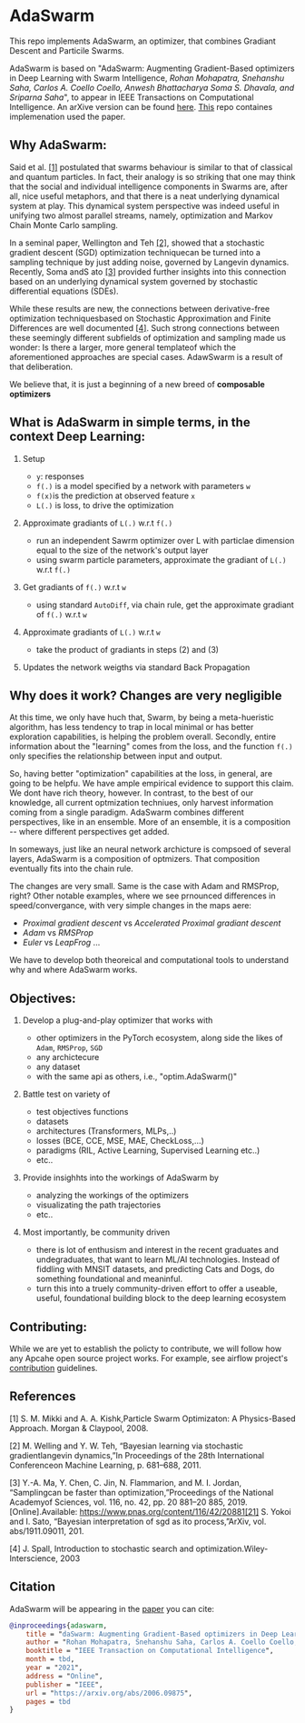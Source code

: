 <!---
Licensed under the Apache License, Version 2.0 (the "License");
you may not use this file except in compliance with the License.
You may obtain a copy of the License at

    http://www.apache.org/licenses/LICENSE-2.0

Unless required by applicable law or agreed to in writing, software
distributed under the License is distributed on an "AS IS" BASIS,
WITHOUT WARRANTIES OR CONDITIONS OF ANY KIND, either express or implied.
See the License for the specific language governing permissions and
limitations under the License.
-->

# AdaSwarm

This repo implements AdaSwarm, an optimizer, that combines Gradiant Descent and Particile Swarms. 

AdaSwarm is based on "AdaSwarm: Augmenting Gradient-Based optimizers in Deep Learning with Swarm Intelligence, _Rohan Mohapatra, Snehanshu Saha, Carlos A. Coello Coello, Anwesh Bhattacharya Soma S. Dhavala, and Sriparna Saha_", to appear in IEEE Transactions on Computational Intelligence. An arXive version can be found [here](https://arxiv.org/abs/2006.09875). [This](https://github.com/rohanmohapatra/pytorch-cifar) repo containes implemenation used the paper.


## Why AdaSwarm:
Said  et  al.  [[1]](#1)  postulated  that  swarms behaviour is similar to  that of classical  and  quantum  particles.  In  fact, their analogy is so striking that one may think that the social and  individual  intelligence  components  in  Swarms  are,  after  all, nice useful metaphors, and that there is a neat underlying dynamical system at play. This dynamical system perspective was indeed useful in unifying two almost parallel streams, namely, optimization  and  Markov  Chain  Monte  Carlo  sampling. 

In a seminal paper, Wellington and Teh [[2]](#2), showed that a  stochastic  gradient  descent  (SGD)  optimization  techniquecan  be  turned  into  a  sampling  technique  by  just  adding noise,  governed  by  Langevin  dynamics.  Recently,  Soma  andS ato [[3]](#3) provided further insights into this connection based on  an  underlying  dynamical  system  governed  by  stochastic differential equations (SDEs). 

While these results are new, the connections  between  derivative-free  optimization  techniquesbased on Stochastic Approximation and Finite Differences are well documented [[4]](#4). Such strong connections between these seemingly  different  subfields  of  optimization  and  sampling made  us  wonder:  Is  there  a  larger,  more  general  templateof  which  the  aforementioned  approaches  are  special  cases. AdawSwarm is a result of that deliberation. 

We believe that, it is just a beginning of a new breed of **composable optimizers**

## What is AdaSwarm in simple terms, in the context Deep Learning:
1. Setup
    - ``y``: responses
    - ``f(.)`` is a model specified by a network with parameters ``w``
    - ``f(x)``is the prediction at observed feature ``x``
    - ``L(.)`` is loss, to drive the optimization

2. Approximate gradiants of ``L(.)`` w.r.t ``f(.)``
    - run an independent Sawrm optimizer over L with particlae dimension equal to the size of the network's output layer
    - using swarm particle parameters, approximate the gradiant of  ``L(.)`` w.r.t ``f(.)``

3. Get gradiants of ``f(.)`` w.r.t ``w``
    - using standard ``AutoDiff``, via chain rule, get the approximate gradiant of ``f(.)`` w.r.t ``w``

4. Approximate gradiants of ``L(.)`` w.r.t ``w``
    - take the product of gradiants in steps (2) and (3)

5. Updates the network weigths via standard Back Propagation

## Why does it work? Changes are very negligible

At this time, we only have huch that, Swarm, by being a meta-hueristic algorithm, has less tendency to trap in local minimal or has better exploration capabilities, is helping the problem overall. Secondly, entire information about the "learning" comes from the loss, and the function ``f(.)`` only specifies the relationship between input and output. 

So, having better "optimization" capabilities at the loss, in general, are going to be helpfu. We have ample empirical evidence to support this claim. We dont have rich theory, however. In contrast, to the best of our knowledge, all current optmization techniues, only harvest information coming from a single paradigm. AdaSwarm combines different perspectives, like in an ensemble. More of an ensemble, it is a composition -- where different perspectives get added. 

In someways, just like an neural network archicture is compsoed of several layers, AdaSwarm is a composition of optmizers. That composition eventually fits into the chain rule.

The changes are very small. Same is the case with Adam and RMSProp, right? Other notable examples, where we see prnounced differences in speed/convergance, with very simple changes in the maps aere:
- _Proximal gradient descent_ vs _Accelerated Proximal gradiant descent_
- _Adam_ vs _RMSProp_
- _Euler_ vs _LeapFrog_ ...

We have to develop both theoreical and computational tools to understand why and where AdaSwarm works.

## Objectives:

1. Develop a plug-and-play optimizer that works with
    - other optimizers in the PyTorch ecosystem, along side the likes of ``Adam``, ``RMSProp``, ``SGD``
    - any archictecure 
    - any dataset
    - with the same api as others, i.e., "optim.AdaSwarm()"

2. Battle test on variety of
    - test objectives functions
    - datasets
    - architectures (Transformers, MLPs,..)
    - losses (BCE, CCE, MSE, MAE, CheckLoss,...)
    - paradigms (RIL, Active Learning, Supervised Learning etc..)
    - etc..

3. Provide insighhts into the workings of AdaSwarm by
    - analyzing the workings of the optimizers
    - visualizating the path trajectories
    - etc..

4. Most importantly, be community driven
    - there is lot of enthusism and interest in the recent graduates and undegraduates, that want to learn ML/AI technologies. Instead of fiddling with MNSIT datasets, and predicting Cats and Dogs, do something foundational and meaninful.
    - turn this into a truely community-driven effort to offer a useable, useful, foundational building block to the deep learning ecosystem



## Contributing:
While we are yet to establish the policty to contribute, we will follow how any Apcahe open source project works. For example, see airflow project's [contribution](https://github.com/apache/airflow/blob/master/CONTRIBUTING.rst) guidelines. 


## References
<a id="1">[1]</a> 
S. M. Mikki and A. A. Kishk,Particle Swarm Optimizaton: A Physics-Based Approach.    Morgan & Claypool, 2008.

<a id="2">[2]</a> 
M.  Welling  and  Y.  W.  Teh,  “Bayesian  learning  via  stochastic  gradientlangevin dynamics,”In Proceedings of the 28th International Conferenceon Machine Learning, p. 681–688, 2011.

<a id="3">[3]</a> 
Y.-A. Ma, Y. Chen, C. Jin, N. Flammarion, and M. I. Jordan, “Samplingcan be faster than optimization,”Proceedings of the National Academyof   Sciences,   vol.   116,   no.   42,   pp.   20 881–20 885,   2019.   [Online].Available: https://www.pnas.org/content/116/42/20881[21]  S.  Yokoi  and  I.  Sato,  “Bayesian  interpretation  of  sgd  as  ito  process,”ArXiv, vol. abs/1911.09011, 201.

<a id="3">[4]</a> 
J.  Spall, Introduction  to  stochastic  search  and  optimization.Wiley-Interscience, 2003

## Citation

AdaSwarm will be appearing in the [paper](https://arxiv.org/abs/2006.09875) you can cite:
```bibtex
@inproceedings{adaswarm,
    title = "daSwarm: Augmenting Gradient-Based optimizers in Deep Learning with Swarm Intelligence",
    author = "Rohan Mohapatra, Snehanshu Saha, Carlos A. Coello Coello, Anwesh Bhattacharya Soma S. Dhavala, and Sriparna Saha",
    booktitle = "IEEE Transaction on Computational Intelligence",
    month = tbd,
    year = "2021",
    address = "Online",
    publisher = "IEEE",
    url = "https://arxiv.org/abs/2006.09875",
    pages = tbd
}
```